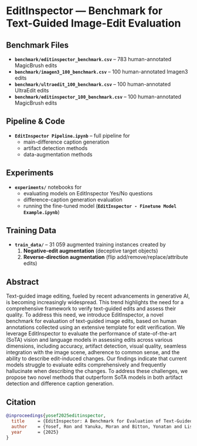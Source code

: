 # EditInspector — Benchmark for Text-Guided Image-Edit Evaluation

## Benchmark Files
- **`benchmark/editinspector_benchmark.csv`** – 783 human-annotated MagicBrush edits  
- **`benchmark/imagen3_100_benchmark.csv`** – 100 human-annotated Imagen3 edits  
- **`benchmark/ultraedit_100_benchmark.csv`** – 100 human-annotated UltraEdit edits  
- **`benchmark/editinspector_100_benchmark.csv`** – 100 human-annotated MagicBrush edits

## Pipeline & Code
- **`EditInspector Pipeline.ipynb`** – full pipeline for  
  - main-difference caption generation  
  - artifact detection methods  
  - data-augmentation methods  

## Experiments
- **`experiments/`** notebooks for  
  - evaluating models on EditInspector Yes/No questions  
  - difference-caption generation evaluation  
  - running the fine-tuned model (**`EditInspector - Finetune Model Example.ipynb`**)  

## Training Data
- **`train_data/`** – 31 059 augmented training instances created by  
  1. **Negative-edit augmentation** (deceptive target objects)  
  2. **Reverse-direction augmentation** (flip add/remove/replace/attribute edits)  

## Abstract
Text-guided image editing, fueled by recent advancements in generative AI, is becoming increasingly widespread. This trend highlights the need for a comprehensive framework to verify text-guided edits and assess their quality. To address this need, we introduce EditInspector, a novel benchmark for evaluation of text-guided image edits, based on human annotations collected using an extensive template for edit verification. We leverage EditInspector to evaluate the performance of state-of-the-art (SoTA) vision and language models in assessing edits across various dimensions, including accuracy, artifact detection, visual quality, seamless integration with the image scene, adherence to common sense, and the ability to describe edit-induced changes. Our findings indicate that current models struggle to evaluate edits comprehensively and frequently hallucinate when describing the changes. To address these challenges, we propose two novel methods that outperform SoTA models in both artifact detection and difference caption generation.

## Citation
```bibtex
@inproceedings{yosef2025editinspector,
  title     = {EditInspector: A Benchmark for Evaluation of Text-Guided Image Edits},
  author    = {Yosef, Ron and Yanuka, Moran and Bitton, Yonatan and Lischinski, Dani},
  year      = {2025}
}
